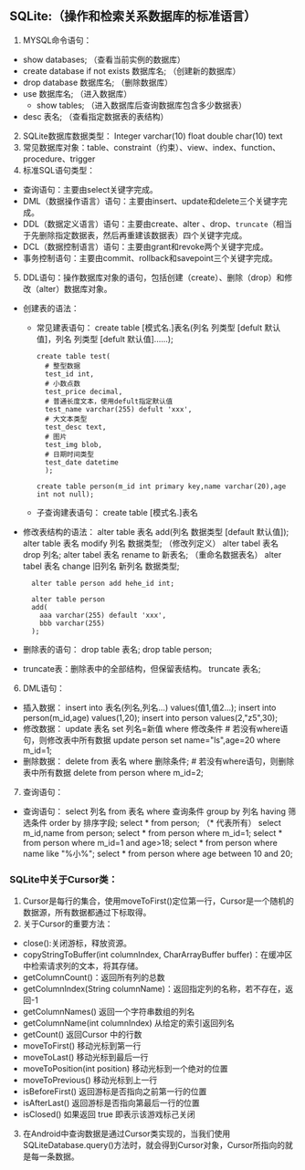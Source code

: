 ## SQLite:（操作和检索关系数据库的标准语言）
1. MYSQL命令语句：
  * show databases; （查看当前实例的数据库）
  * create database if not exists 数据库名; （创建新的数据库）
  * drop database 数据库名; （删除数据库）
  * use 数据库名; （进入数据库）
    * show tables;  （进入数据库后查询数据库包含多少数据表）
  * desc 表名;  （查看指定数据表的表结构）
2. SQLite数据库数据类型：
        Integer  varchar(10)  float  double  char(10)  text
3. 常见数据库对象：table、constraint（约束）、view、index、function、procedure、trigger
4. 标准SQL语句类型：
  * 查询语句：主要由select关键字完成。
  * DML（数据操作语言）语句：主要由insert、update和delete三个关键字完成。
  * DDL（数据定义语言）语句：主要由create、alter
  、drop、`truncate`（相当于先删除指定数据表，然后再重建该数据表）四个关键字完成。
  * DCL（数据控制语言）语句：主要由grant和revoke两个关键字完成。
  * 事务控制语句：主要由commit、rollback和savepoint三个关键字完成。
5. DDL语句：操作数据库对象的语句，包括创建（create）、删除（drop）和修改（alter）数据库对象。

  * 创建表的语法：
      * 常见建表语句：
            create table [模式名.]表名(列名 列类型 [defult 默认值]，列名 列类型 [defult 默认值]......);

            create table test(
              # 整型数据
              test_id int,
              # 小数点数
              test_price decimal,
              # 普通长度文本，使用defult指定默认值
              test_name varchar(255) defult 'xxx',
              # 大文本类型
              test_desc text,
              # 图片
              test_img blob,
              # 日期时间类型
              test_date datetime
              );

            create table person(m_id int primary key,name varchar(20),age int not null);
      * 子查询建表语句：
            create table [模式名.]表名
  * 修改表结构的语法：
          alter table 表名 add(列名 数据类型 [default 默认值]);
          alter table 表名 modify 列名 数据类型;  （修改列定义）
          alter tabel 表名 drop 列名;
          alter tabel 表名 rename to 新表名;   （重命名数据表名）
          alter tabel 表名 change 旧列名 新列名 数据类型;

          alter table person add hehe_id int;

          alter table person
          add(
            aaa varchar(255) default 'xxx',
            bbb varchar(255)
          );
  * 删除表的语句：
          drop table 表名;
          drop table person;
  * truncate表：删除表中的全部结构，但保留表结构。
          truncate 表名;
6. DML语句：
  * 插入数据：
          insert into 表名(列名,列名...) values(值1,值2...);
          insert into person(m_id,age) values(1,20);
          insert into person values(2,"z5",30);
  * 修改数据：
          update 表名 set 列名=新值 where 修改条件
          # 若没有where语句，则修改表中所有数据
          update person set name="ls",age=20 where m_id=1;
  * 删除数据：
          delete from 表名 where 删除条件;
          # 若没有where语句，则删除表中所有数据
          delete from person where m_id=2;
7. 查询语句：
  * 查询语句：
          select 列名 from 表名 where 查询条件 group by 列名 having 筛选条件 order by 排序字段;
          select * from person;  （* 代表所有）
          select m_id,name from person;
          select * from person where m_id=1;
          select * from person where m_id=1 and age>18;
          select * from person where name like "%小%";
          select * from person where age between 10 and 20;

          
### SQLite中关于Cursor类：
1. Cursor是每行的集合，使用moveToFirst()定位第一行，Cursor是一个随机的数据源，所有数据都通过下标取得。
2. 关于Cursor的重要方法：
  * close():关闭游标，释放资源。
  * copyStringToBuffer(int columnIndex, CharArrayBuffer buffer)：在缓冲区中检索请求列的文本，将其存储。
  * getColumnCount()：返回所有列的总数
  * getColumnIndex(String columnName)：返回指定列的名称，若不存在，返回-1
  * getColumnNames()
返回一个字符串数组的列名
  * getColumnName(int columnIndex)
从给定的索引返回列名
  * getCount()
返回Cursor 中的行数
  * moveToFirst()
移动光标到第一行
  * moveToLast()
移动光标到最后一行
  * moveToPosition(int position)
移动光标到一个绝对的位置
  * moveToPrevious()
移动光标到上一行
  * isBeforeFirst()
返回游标是否指向之前第一行的位置
  * isAfterLast()
返回游标是否指向第最后一行的位置
  * isClosed()
如果返回 true 即表示该游戏标己关闭
3. 在Android中查询数据是通过Cursor类实现的，当我们使用SQLiteDatabase.query()方法时，就会得到Cursor对象，Cursor所指向的就是每一条数据。
